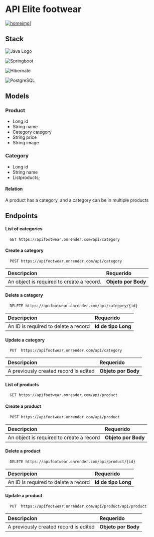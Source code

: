 # API Elite footwear
<a href="https://ibb.co/vwFRWC6"><img src="https://i.ibb.co/RvFdKGk/homeimg1.png" alt="homeimg1" border="0" /></a>
 
## Stack

![Java Logo](https://camo.githubusercontent.com/a363b1646fc174ef8a1bdac7693c4c6952d0fccbe68550211c7e4be8d26f4d65/68747470733a2f2f696d672e736869656c64732e696f2f62616467652f4a6176612d25323532334544384230302e7376673f7374796c653d666f722d7468652d6261646765266c6f676f3d6f7261636c65266c6f676f436f6c6f723d72656426636f6c6f723d7768697465) 

![Springboot](https://camo.githubusercontent.com/c2a58428fe9b38967494da3b0a098f1d28f9cc395e3bbf123cbc14fb36bc1b07/68747470733a2f2f696d672e736869656c64732e696f2f62616467652f737072696e672d2532333644423333462e7376673f7374796c653d666f722d7468652d6261646765266c6f676f3d737072696e67266c6f676f436f6c6f723d7768697465)

![Hibernate](https://camo.githubusercontent.com/3cfd3a68bd2a9a7a46bfb2baac67777f164122d1c8d5947eddd465442b588037/68747470733a2f2f696d672e736869656c64732e696f2f62616467652f48696265726e6174652d3539363636433f7374796c653d666f722d7468652d6261646765266c6f676f3d48696265726e617465266c6f676f436f6c6f723d7768697465)

![PostgreSQL](https://camo.githubusercontent.com/aaf7d409d95158427f9389c20305d66299f4e15d96bfa9d4f0792b21ad01e327/68747470733a2f2f696d672e736869656c64732e696f2f7374617469632f76313f7374796c653d666f722d7468652d6261646765266d6573736167653d506f737467726553514c26636f6c6f723d343136394531266c6f676f3d506f737467726553514c266c6f676f436f6c6f723d464646464646266c6162656c3d)




## Models

### Product
* Long id
* String name
* Category category
* String price
* String image

### Category
* Long id
* String name
* List<Product>products;

#### Relation
A product has a category, and a category can be in multiple products

## Endpoints


#### List of categories

```http
  GET https://apifootwear.onrender.com/api/category
```

#### Create a category

```http
  POST https://apifootwear.onrender.com/api/category
```

| Descripcion              | Requerido                      |
| :--------------------- | :----------------------------- |
| An object is required to create a record. | **Objeto por Body**        |

#### Delete a category

```http
  DELETE https://apifootwear.onrender.com/api/category/{id}
```

| Descripcion              | Requerido                      |
| :--------------------- | :----------------------------- |
| An ID is required to delete a record | **Id de tipo Long**        |


#### Update a category

```http
  PUT  https://apifootwear.onrender.com/api/category
```
| Descripcion              | Requerido                      |
| :--------------------- | :----------------------------- |
| A previously created record is edited | **Objeto por Body**        |


#### List of products

```http
  GET https://apifootwear.onrender.com/api/product
```

#### Create a product

```http
  POST https://apifootwear.onrender.com/api/product
```

| Descripcion              | Requerido                      |
| :--------------------- | :----------------------------- |
| An object is required to create a record | **Objeto por Body**        |

#### Delete a product

```http
  DELETE https://apifootwear.onrender.com/api/product/{id}
```

| Descripcion              | Requerido                      |
| :--------------------- | :----------------------------- |
| An ID is required to delete a record | **Id de tipo Long**        |


#### Update a product

```http
  PUT  https://apifootwear.onrender.com/api/product/api/product
```
| Descripcion              | Requerido                      |
| :--------------------- | :----------------------------- |
| A previously created record is edited | **Objeto por Body**        |













